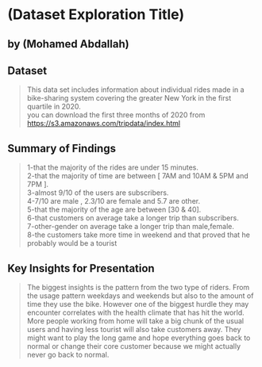 # (Dataset Exploration Title)
## by (Mohamed Abdallah)


## Dataset

> This data set includes information about individual rides made in a bike-sharing system covering the greater New York in the first quartile in 2020.<br>
you can download the first three months of 2020 from https://s3.amazonaws.com/tripdata/index.html 


## Summary of Findings

> 1-that the majority of the rides are under 15 minutes. <br>
  2-that the majority of time are between [ 7AM and 10AM & 5PM and 7PM ].<br>
  3-almost 9/10 of the users are subscribers. <br>
  4-7/10 are male , 2.3/10 are female and 5.7 are other.<br>
  5-that the majority of the age are between [30 & 40]. <br>
  6-that customers on average take a longer trip than subscribers.<br>
  7-other-gender on average take a longer trip than male,female.<br>
  8-the customers take more time in weekend and that proved that he probably would be a tourist

## Key Insights for Presentation

> The biggest insights is the pattern from the two type of riders. From the usage pattern weekdays and weekends but also to the amount of time they use the bike. However one of the biggest hurdle they may encounter correlates with the health climate that has hit the world. More people working from home will take a big chunk of the usual users and having less tourist will also take customers away. They might want to play the long game and hope everything goes back to normal or change their core customer because we might actually never go back to normal. 

